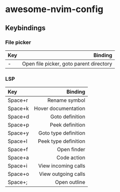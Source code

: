 # awesome-nvim-config

## Keybindings

### File picker
| Key | Binding |
|:--|--:|
|-|Open file picker, goto parent directory|

### LSP
| Key | Binding |
|:--|--:|
|Space+r|Rename symbol|
|Space+k|Hover documentation|
|Space+d|Goto definition|
|Space+p|Peek definition|
|Space+y|Goto type definition|
|Space+l|Peek type definition|
|Space+f|Open finder|
|Space+a|Code action|
|Space+i|View incoming calls|
|Space+o|View outgoing calls|
|Space+;|Open outline|
